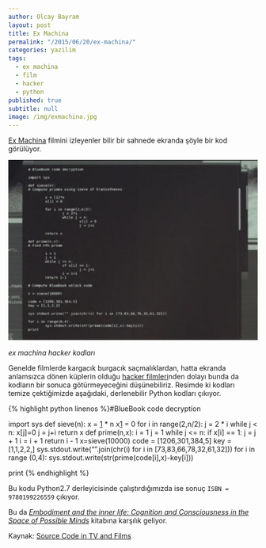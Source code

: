 ```yaml
---
author: Olcay Bayram
layout: post
title: Ex Machina
permalink: "/2015/06/20/ex-machina/"
categories: yazilim
tags: 
  - ex machina
  - film
  - hacker
  - python
published: true
subtitle: null
image: /img/exmachina.jpg
---
```


[Ex Machina][1] filmini izleyenler bilir bir sahnede ekranda şöyle bir kod görülüyor.

[![ex machina hacker kodları](/wp-content/uploads/2015/06/1261624605864184746.jpg)][2]

_ex machina hacker kodları_

Genelde filmlerde kargacık burgacık saçmalıklardan, hatta ekranda anlamsızca dönen küplerin olduğu <a href="https://www.youtube.com/watch?v=pe6gGUR3Ga4" target="_blank">hacker filmleri</a>nden dolayı bunda da kodların bir sonuca götürmeyeceğini düşünebiliriz. Resimde ki kodları temize çektiğimizde aşağıdaki, derlenebilir Python kodları çıkıyor.

<!--more-->

{% highlight python linenos %}#BlueBook code decryption

   import sys
   def sieve(n):
       x = [1] * n
       x[1] = 0
       for i in range(2,n/2):
               j = 2 * i
               while j &lt; n:
                       x[j]=0
                       j = j+i
       return x    def prime(n,x):
       i = 1
       j = 1
       while j &lt;= n:
               if x[i] == 1:
                       j = j + 1
               i = i + 1
       return i - 1
   x=sieve(10000)
   code = [1206,301,384,5]
   key =[1,1,2,2,]    sys.stdout.write(“”.join(chr(i) for i in [73,83,66,78,32,61,32]))
   for i in range (0,4):
       sys.stdout.write(str(prime(code[i],x)-key[i]))    

print
{% endhighlight %}

Bu kodu Python2.7 derleyicisinde çalıştırdığımızda ise sonuç `ISBN = 9780199226559` çıkıyor.

Bu da *<a href="http://www.amazon.com/Embodiment-inner-life-Cognition-Consciousness/dp/0199226555" target="_blank">Embodiment and the inner life: Cognition and Consciousness in the Space of Possible Minds</a>* kitabına karşılık geliyor.

Kaynak: <a href="http://moviecode.tumblr.com/" target="_blank">Source Code in TV and Films</a>

 [1]: http://exmachina-movie.com/
 [2]: http://otomatikmuhendis.com/wp-content/uploads/2015/06/exmachina_ekran.jpg
